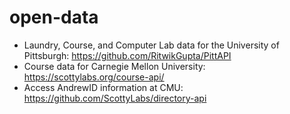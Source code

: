 # open-data  
* Laundry, Course, and Computer Lab data for the University of Pittsburgh: https://github.com/RitwikGupta/PittAPI
* Course data for Carnegie Mellon University: https://scottylabs.org/course-api/
* Access AndrewID information at CMU: https://github.com/ScottyLabs/directory-api
